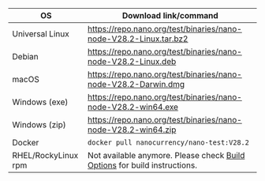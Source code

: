 | OS                  | Download link/command                                            |
|---------------------|------------------------------------------------------------------|
| Universal Linux     | https://repo.nano.org/test/binaries/nano-node-V28.2-Linux.tar.bz2 |
| Debian              | https://repo.nano.org/test/binaries/nano-node-V28.2-Linux.deb    |
| macOS               | https://repo.nano.org/test/binaries/nano-node-V28.2-Darwin.dmg   |
| Windows (exe)       | https://repo.nano.org/test/binaries/nano-node-V28.2-win64.exe    |
| Windows (zip)       | https://repo.nano.org/test/binaries/nano-node-V28.2-win64.zip    |
| Docker              | `docker pull nanocurrency/nano-test:V28.2`                       |
| RHEL/RockyLinux rpm | Not available anymore. Please check [Build Options](#build-options) for build instructions.                               |
